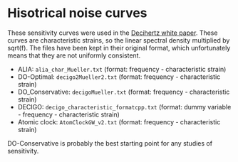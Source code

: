 # Hisotrical noise curves

These sensitivity curves were used in the [Decihertz white paper](https://arxiv.org/abs/1908.11375). 
These curves are characteristic strains, so the linear spectral density multiplied by sqrt(f). 
The files have been kept in their original format, which unfortunately means that they are not uniformly consistent.

- ALIA: `alia_char_Mueller.txt` (format: frequency - characteristic strain)
- DO-Optimal: `decigo2Mueller2.txt` (format:  frequency - characteristic strain)
- DO_Conservative: `decigoMueller.txt` (format:  frequency - characteristic strain)
- DECIGO: `decigo_characteristic_formatcpp.txt` (format: dummy variable - frequency - characteristic strain)
- Atomic clock: `AtomClockGW_v2.txt` (format:  frequency - characteristic strain)

DO-Conservative is probably the best starting point for any studies of sensitivity.
